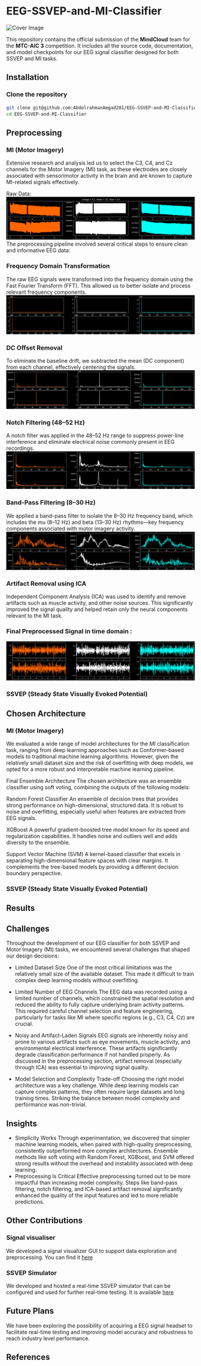 # EEG-SSVEP-and-MI-Classifier
![Cover Image](images/cover.jpg)

This repository contains the official submission of the **MindCloud** team for the **MTC-AIC 3** competition. It includes all the source code, documentation, and model checkpoints for our EEG signal classifier designed for both SSVEP and MI tasks.

## Installation

### Clone the repository
```bash
git clone git@github.com:AbdelrahmanAmgad201/EEG-SSVEP-and-MI-Classifier.git
cd EEG-SSVEP-and-MI-Classifier
```

## Preprocessing
### MI (Motor Imagery)
Extensive research and analysis led us to select the C3, C4, and Cz channels for the Motor Imagery (MI) task, as these electrodes are closely associated with sensorimotor activity in the brain and are known to capture MI-related signals effectively.

Raw Data:
![Cover Image](images/1.png)
The preprocessing pipeline involved several critical steps to ensure clean and informative EEG data:

### Frequency Domain Transformation
The raw EEG signals were transformed into the frequency domain using the Fast Fourier Transform (FFT). This allowed us to better isolate and process relevant frequency components.
![Cover Image](images/2.png)
### DC Offset Removal
To eliminate the baseline drift, we subtracted the mean (DC component) from each channel, effectively centering the signals.
![Cover Image](images/3.png)
### Notch Filtering (48–52 Hz)
A notch filter was applied in the 48–52 Hz range to suppress power-line interference and eliminate electrical noise commonly present in EEG recordings.
![Cover Image](images/4.png)
### Band-Pass Filtering (8–30 Hz)
We applied a band-pass filter to isolate the 8–30 Hz frequency band, which includes the mu (8–12 Hz) and beta (13–30 Hz) rhythms—key frequency components associated with motor imagery activity.
![Cover Image](images/5.png)
### Artifact Removal using ICA
Independent Component Analysis (ICA) was used to identify and remove artifacts such as muscle activity, and other noise sources. This significantly improved the signal quality and helped retain only the neural components relevant to the MI task.
### Final Preprocessed Signal in time domain :
![Cover Image](images/6.png)

### SSVEP (Steady State Visually Evoked Potential)

## Chosen Architecture
### MI (Motor Imagery)
We evaluated a wide range of model architectures for the MI classification task, ranging from deep learning approaches such as Conformer-based models to traditional machine learning algorithms. However, given the relatively small dataset size and the risk of overfitting with deep models, we opted for a more robust and interpretable machine learning pipeline.

Final Ensemble Architecture
The chosen architecture was an ensemble classifier using soft voting, combining the outputs of the following models:

Random Forest Classifier
An ensemble of decision trees that provides strong performance on high-dimensional, structured data. It is robust to noise and overfitting, especially useful when features are extracted from EEG signals.

XGBoost
A powerful gradient-boosted tree model known for its speed and regularization capabilities. It handles noise and outliers well and adds diversity to the ensemble.

Support Vector Machine (SVM)
A kernel-based classifier that excels in separating high-dimensional feature spaces with clear margins. It complements the tree-based models by providing a different decision boundary perspective.

### SSVEP (Steady State Visually Evoked Potential)
## Results
## Challenges
Throughout the development of our EEG classifier for both SSVEP and Motor Imagery (MI) tasks, we encountered several challenges that shaped our design decisions:
- Limited Dataset Size
One of the most critical limitations was the relatively small size of the available dataset. This made it difficult to train complex deep learning models without overfitting.
- Limited Number of EEG Channels
The EEG data was recorded using a limited number of channels, which constrained the spatial resolution and reduced the ability to fully capture underlying brain activity patterns. This required careful channel selection and feature engineering, particularly for tasks like MI where specific regions (e.g., C3, C4, Cz) are crucial.

- Noisy and Artifact-Laden Signals
EEG signals are inherently noisy and prone to various artifacts such as eye movements, muscle activity, and environmental electrical interference. These artifacts significantly degrade classification performance if not handled properly. As discussed in the preprocessing section, artifact removal (especially through ICA) was essential to improving signal quality.

- Model Selection and Complexity Trade-off
Choosing the right model architecture was a key challenge. While deep learning models can capture complex patterns, they often require large datasets and long training times. Striking the balance between model complexity and performance was non-trivial.
## Insights
- Simplicity Works
Through experimentation, we discovered that simpler machine learning models, when paired with high-quality preprocessing, consistently outperformed more complex architectures. Ensemble methods like soft voting with Random Forest, XGBoost, and SVM offered strong results without the overhead and instability associated with deep learning.
- Preprocessing Is Critical
Effective preprocessing turned out to be more impactful than increasing model complexity. Steps like band-pass filtering, notch filtering, and ICA-based artifact removal significantly enhanced the quality of the input features and led to more reliable predictions.

## Other Contributions
### Signal visualiser
We developed a signal visualizer GUI to support data exploration and preprocessing. You can find it [here](https://github.com/AmirKaseb/EEG-GUI)
### SSVEP Simulator
We developed and hosted a real-time SSVEP simulator that can be configured and used for further real-time testing. It is available [here](https://gilded-kitsune-dfc3ec.netlify.app/)
## Future Plans
We have been exploring the possibility of acquiring a EEG signal headset to facilitate real-time testing and improving model accuracy and robustness to reach industry level performance.

## References

